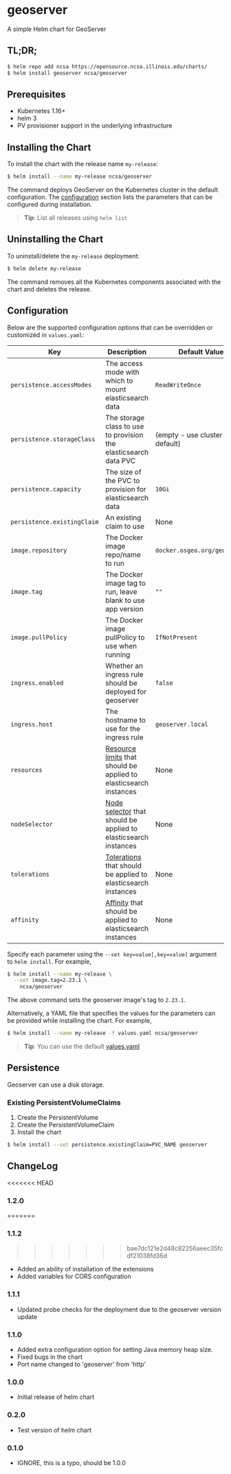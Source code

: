 # geoserver
A simple Helm chart for GeoServer


## TL;DR;

```bash
$ helm repo add ncsa https://opensource.ncsa.illinois.edu/charts/
$ helm install geoserver ncsa/geoserver
```

## Prerequisites

- Kubernetes 1.16+
- helm 3
- PV provisioner support in the underlying infrastructure

## Installing the Chart

To install the chart with the release name `my-release`:

```bash
$ helm install --name my-release ncsa/geoserver
```

The command deploys GeoServer on the Kubernetes cluster in the default configuration. The [configuration](#configuration) section lists the parameters that can be configured during installation.

> **Tip**: List all releases using `helm list`

## Uninstalling the Chart

To uninstall/delete the `my-release` deployment:

```bash
$ helm delete my-release
```

The command removes all the Kubernetes components associated with the chart and deletes the release.

## Configuration

Below are the supported configuration options that can be overridden or customized in `values.yaml`:

| Key | Description | Default Value                 |
| --- | --- |-------------------------------|
| `persistence.accessModes` | The access mode with which to mount elasticsearch data | `ReadWriteOnce`               |
| `persistence.storageClass` | The storage class to use to provision the elasticsearch data PVC | (empty - use cluster default) |
| `persistence.capacity` | The size of the PVC to provision for elasticsearch data | `10Gi`                        |
| `persistence.existingClaim` | An existing claim to use | None                          |
| `image.repository` | The Docker image repo/name to run | `docker.osgeo.org/geoserver`  |
| `image.tag` | The Docker image tag to run, leave blank to use app version | `""`                          |
| `image.pullPolicy` | The Docker image pullPolicy to use when running | `IfNotPresent`                |
| `ingress.enabled` | Whether an ingress rule should be deployed for geoserver | `false`                       |
| `ingress.host` | The hostname to use for the ingress rule | `geoserver.local`             |
| `resources` | [Resource limits](https://kubernetes.io/docs/concepts/configuration/manage-compute-resources-container/) that should be applied to elasticsearch instances | None                          |
| `nodeSelector` | [Node selector](https://kubernetes.io/docs/concepts/configuration/assign-pod-node/#nodeselector) that should be applied to elasticsearch instances | None                          |
| `tolerations` | [Tolerations](https://kubernetes.io/docs/concepts/configuration/taint-and-toleration/) that should be applied to elasticsearch instances | None                          |
| `affinity` | [Affinity](https://kubernetes.io/docs/concepts/configuration/assign-pod-node/#affinity-and-anti-affinity) that should be applied to elasticsearch instances | None                          |

Specify each parameter using the `--set key=value[,key=value]` argument to `helm install`. For example,

```bash
$ helm install --name my-release \
  --set image.tag=2.23.1 \
    ncsa/geoserver
```

The above command sets the geoserver image's tag to `2.23.1`.

Alternatively, a YAML file that specifies the values for the parameters can be provided while installing the chart. For example,

```bash
$ helm install --name my-release -f values.yaml ncsa/geoserver
```

> **Tip**: You can use the default [values.yaml](values.yaml)

## Persistence

Geoserver can use a disk storage.

### Existing PersistentVolumeClaims

1. Create the PersistentVolume
1. Create the PersistentVolumeClaim
1. Install the chart

```bash
$ helm install --set persistence.existingClaim=PVC_NAME geoserver
```

## ChangeLog
<<<<<<< HEAD
### 1.2.0
=======

### 1.1.2
>>>>>>> bae7dc121e2d48c82256aeec35fcdf21038fd36d
- Added an ability of installation of the extensions
- Added variables for CORS configuration

### 1.1.1
- Updated probe checks for the deployment due to the geoserver version update

### 1.1.0
- Added extra configuration option for setting Java memory heap size.
- Fixed bugs in the chart
- Port name changed to 'geoserver' from 'http'

### 1.0.0
- Initial release of helm chart

### 0.2.0
- Test version of helm chart

### 0.1.0 
- IGNORE, this is a typo, should be 1.0.0
